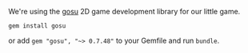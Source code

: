 We're using the [gosu](http://www.libgosu.org/) 2D game development library for our little game.

``` gem install gosu ```

or add ``` gem "gosu", "~> 0.7.48" ``` to your Gemfile and run ```bundle```.
